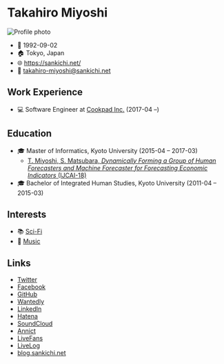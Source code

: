 # Takahiro Miyoshi

![Profile photo](https://www.gravatar.com/avatar/bce862d9ab172a7b03e836640014f6e6?s=256 "Playing the bass guitar at https://osafes.tokyo/archives/2018summer/")

- 🎂 1992-09-02
- 🏠 Tokyo, Japan
- 🌐 https://sankichi.net/
- 📧 takahiro-miyoshi@sankichi.net

## Work Experience

- 💻 Software Engineer at [Cookpad Inc.](https://info.cookpad.com/) (2017-04 –)

## Education

- 🎓 Master of Informatics, Kyoto University (2015-04 – 2017-03)
  - [T. Miyoshi, S. Matsubara, *Dynamically Forming a Group of Human Forecasters and Machine Forecaster for Forecasting Economic Indicators* (IJCAI-18)](https://www.ijcai.org/proceedings/2018/64)
- 🎓 Bachelor of Integrated Human Studies, Kyoto University (2011-04 – 2015-03)

## Interests

- 📚 [Sci-Fi](https://sankichi.net/sci-fi.html)
- 🎸 [Music](https://sankichi.net/music.html)

## Links

- [Twitter](https://twitter.com/sankichi92)
- [Facebook](https://www.facebook.com/sankichi92)
- [GitHub](https://github.com/sankichi92)
- [Wantedly](https://www.wantedly.com/users/3174482)
- [LinkedIn](https://www.linkedin.com/in/sankichi92/)
- [Hatena](http://profile.hatena.ne.jp/sankichi92/)
- [SoundCloud](https://soundcloud.com/sankichi92)
- [Annict](https://annict.jp/@sankichi92/watched)
- [LiveFans](https://www.livefans.jp/users/prf/B400c08315071a8f)
- [LiveLog](https://livelog.ku-unplugged.net/members/1)
- [blog.sankichi.net](https://blog.sankichi.net/)
